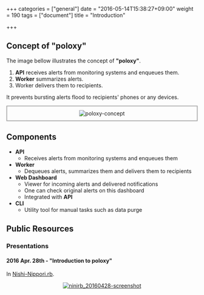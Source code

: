 +++
categories = ["general"]
date = "2016-05-14T15:38:27+09:00"
weight = 190
tags = ["document"]
title = "Introduction"

+++

## Concept of "poloxy"

The image bellow illustrates the concept of **"poloxy"**.

1. **API** receives alerts from monitoring systems and enqueues them.
1. **Worker** summarizes alerts.
1. Worker delivers them to recipients.

It prevents bursting alerts flood to recipients' phones or any devices.

<div align="center" style="border: 2px solid #aaa; padding: 10px;">
<img src="https://raw.githubusercontent.com/progrhyme/poloxy/resource/image/concept.png" alt="poloxy-concept">
</div>

## Components

- **API**
  - Receives alerts from monitoring systems and enqueues them
- **Worker**
  - Dequeues alerts, summarizes them and delivers them to recipients
- **Web Dashboard**
  - Viewer for incoming alerts and delivered notifications
  - One can check original alerts on this dashboard
  - Integrated with **API**
- **CLI**
  - Utility tool for manual tasks such as data purge

## Public Resources

### Presentations

#### 2016 Apr. 28th - "Introduction to poloxy"

In [Nishi-Nippori.rb](https://nishinipporirb.doorkeeper.jp/).

<div align="center">
<a href="http://www.slideshare.net/YasutakeKiyoshi/introduction-to-poloxy-proxy-for-alerting" target="_blank">
<img src="https://raw.githubusercontent.com/progrhyme/poloxy/resource/image/ninirb_20160428-screenshot.png" alt="ninirb_20160428-screenshot">
</a>
</div>

